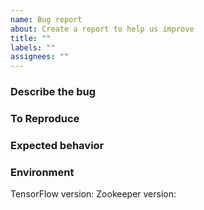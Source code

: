 ```yaml
---
name: Bug report
about: Create a report to help us improve
title: ""
labels: ""
assignees: ""
---
```


### Describe the bug

<!-- A clear and concise description of what the bug is. -->

### To Reproduce

<!-- Include a code example or the steps that led to the problem. Please try to be as specific as possible. -->

### Expected behavior

<!-- A clear and concise description of what you expected to happen. -->

### Environment

TensorFlow version:
Zookeeper version:
